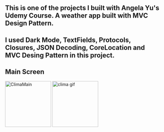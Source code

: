 ## This is one of the projects I built with Angela Yu's Udemy Course. A weather app built with MVC Design Pattern.

## I used Dark Mode, TextFields, Protocols, Closures, JSON Decoding, CoreLocation and MVC Desing Pattern in this project.

## Main Screen

<div>
<img style="display:inline;" title="main" src="https://i.ibb.co/yRY6cyx/Clima-App-Screenshot.png" alt="ClimaMain" width="150" />
<a href="https://user-images.githubusercontent.com/81168104/148537618-298c628e-e9f5-48b0-b976-e64dd264e4ee.gif"> <img width="150" src="https://user-images.githubusercontent.com/81168104/148537618-298c628e-e9f5-48b0-b976-e64dd264e4ee.gif" title="clima gif" /> </a>
 </div>


